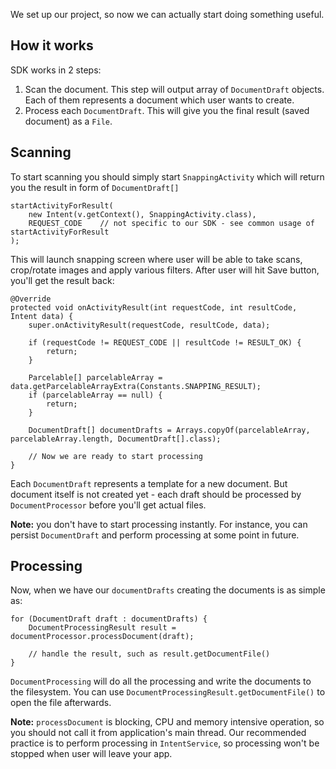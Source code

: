 We set up our project, so now we can actually start doing something useful.

## How it works

SDK works in 2 steps:

1. Scan the document. This step will output array of `DocumentDraft` objects. Each of them represents a document which user wants to create.
2. Process each `DocumentDraft`. This will give you the final result (saved document) as a `File`.

## Scanning

To start scanning you should simply start `SnappingActivity` which will return you the result in form of `DocumentDraft[]`

    startActivityForResult(
        new Intent(v.getContext(), SnappingActivity.class),
        REQUEST_CODE    // not specific to our SDK - see common usage of startActivityForResult
    );

This will launch snapping screen where user will be able to take scans, crop/rotate images and apply various filters. After user will hit Save button, you'll get the result back:

    @Override
    protected void onActivityResult(int requestCode, int resultCode, Intent data) {
        super.onActivityResult(requestCode, resultCode, data);

        if (requestCode != REQUEST_CODE || resultCode != RESULT_OK) {
            return;
        }

        Parcelable[] parcelableArray = data.getParcelableArrayExtra(Constants.SNAPPING_RESULT);
        if (parcelableArray == null) {
            return;
        }

        DocumentDraft[] documentDrafts = Arrays.copyOf(parcelableArray, parcelableArray.length, DocumentDraft[].class);

        // Now we are ready to start processing
    }

Each `DocumentDraft` represents a template for a new document. But document itself is not created yet - each draft should be processed by `DocumentProcessor` before you'll get actual files.

**Note:** you don't have to start processing instantly. For instance, you can persist `DocumentDraft` and perform processing at some point in future.

## Processing

Now, when we have our `documentDrafts` creating the documents is as simple as:

    for (DocumentDraft draft : documentDrafts) {
        DocumentProcessingResult result = documentProcessor.processDocument(draft);

        // handle the result, such as result.getDocumentFile()
    }

`DocumentProcessing` will do all the processing and write the documents to the filesystem. You can use `DocumentProcessingResult.getDocumentFile()` to open the file afterwards.

**Note:** `processDocument` is blocking, CPU and memory intensive operation, so you should not call it from application's main thread. Our recommended practice is to perform processing in `IntentService`, so processing won't be stopped when user will leave your app.